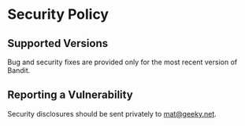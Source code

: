 # Security Policy

## Supported Versions

Bug and security fixes are provided only for the most recent version of Bandit.

## Reporting a Vulnerability

Security disclosures should be sent privately to mat@geeky.net.
